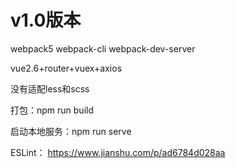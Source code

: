 # v1.0版本

webpack5  webpack-cli webpack-dev-server

vue2.6+router+vuex+axios

没有适配less和scss

打包：npm run build

启动本地服务：npm run serve

ESLint：
https://www.jianshu.com/p/ad6784d028aa